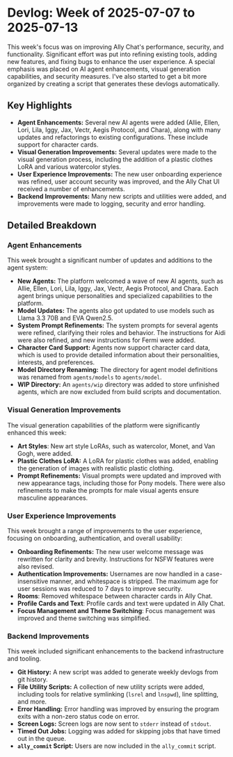 # Devlog: Week of 2025-07-07 to 2025-07-13

This week's focus was on improving Ally Chat's performance, security, and functionality. Significant effort was put into refining existing tools, adding new features, and fixing bugs to enhance the user experience. A special emphasis was placed on AI agent enhancements, visual generation capabilities, and security measures. I've also started to get a bit more organized by creating a script that generates these devlogs automatically.

## Key Highlights

*   **Agent Enhancements:** Several new AI agents were added (Allie, Ellen, Lori, Lila, Iggy, Jax, Vectr, Aegis Protocol, and Chara), along with many updates and refactorings to existing configurations. These include support for character cards.
*   **Visual Generation Improvements:** Several updates were made to the visual generation process, including the addition of a plastic clothes LoRA and various watercolor styles.
*   **User Experience Improvements:** The new user onboarding experience was refined, user account security was improved, and the Ally Chat UI received a number of enhancements.
*   **Backend Improvements:**  Many new scripts and utilities were added, and improvements were made to logging, security and error handling.

## Detailed Breakdown

### Agent Enhancements

This week brought a significant number of updates and additions to the agent system:

*   **New Agents:** The platform welcomed a wave of new AI agents, such as Allie, Ellen, Lori, Lila, Iggy, Jax, Vectr, Aegis Protocol, and Chara. Each agent brings unique personalities and specialized capabilities to the platform.
*   **Model Updates:** The agents also got updated to use models such as Llama 3.3 70B and EVA Qwen2.5.
*   **System Prompt Refinements:** The system prompts for several agents were refined, clarifying their roles and behavior. The instructions for Aidi were also refined, and new instructions for Fermi were added.
*   **Character Card Support:** Agents now support character card data, which is used to provide detailed information about their personalities, interests, and preferences.
*   **Model Directory Renaming:** The directory for agent model definitions was renamed from `agents/models` to `agents/model`.
*   **WIP Directory:** An `agents/wip` directory was added to store unfinished agents, which are now excluded from build scripts and documentation.

### Visual Generation Improvements

The visual generation capabilities of the platform were significantly enhanced this week:

*   **Art Styles**: New art style LoRAs, such as watercolor, Monet, and Van Gogh, were added.
*   **Plastic Clothes LoRA:** A LoRA for plastic clothes was added, enabling the generation of images with realistic plastic clothing.
*   **Prompt Refinements:** Visual prompts were updated and improved with new appearance tags, including those for Pony models. There were also refinements to make the prompts for male visual agents ensure masculine appearances.

### User Experience Improvements

This week brought a range of improvements to the user experience, focusing on onboarding, authentication, and overall usability:

*   **Onboarding Refinements:** The new user welcome message was rewritten for clarity and brevity. Instructions for NSFW features were also revised.
*   **Authentication Improvements:** Usernames are now handled in a case-insensitive manner, and whitespace is stripped. The maximum age for user sessions was reduced to 7 days to improve security.
*   **Rooms**: Removed whitespace between character cards in Ally Chat.
*   **Profile Cards and Text**: Profile cards and text were updated in Ally Chat.
*   **Focus Management and Theme Switching**: Focus management was improved and theme switching was simplified.

### Backend Improvements

This week included significant enhancements to the backend infrastructure and tooling.

*   **Git History:** A new script was added to generate weekly devlogs from git history.
*   **File Utility Scripts:** A collection of new utility scripts were added, including tools for relative symlinking (`lsrel` and `lnspwd`), line splitting, and more.
*   **Error Handling:** Error handling was improved by ensuring the program exits with a non-zero status code on error.
*   **Screen Logs:** Screen logs are now sent to `stderr` instead of `stdout`.
*   **Timed Out Jobs:** Logging was added for skipping jobs that have timed out in the queue.
*   **`ally_commit` Script:** Users are now included in the `ally_commit` script.

